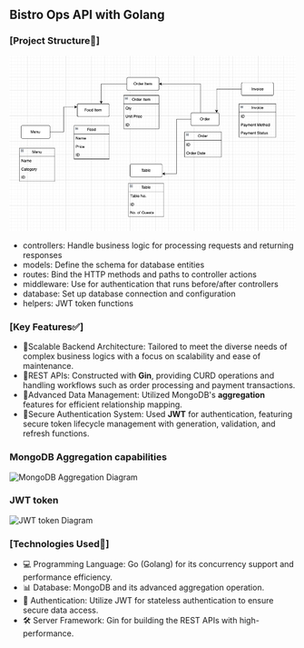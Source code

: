 ## Bistro Ops API with Golang

### [Project Structure📂] 
![Project Structure Diagram](https://github.com/Reneechang17/Backend_project-Restaurant-Management_Golang/blob/main/project-structure/go%20structure.jpg)
- controllers: Handle business logic for processing requests and returning responses
- models: Define the schema for database entities
- routes: Bind the HTTP methods and paths to controller actions
- middleware: Use for authentication that runs before/after controllers
- database: Set up database connection and configuration
- helpers: JWT token functions 

### [Key Features✅]
- 🌟Scalable Backend Architecture: Tailored to meet the diverse needs of complex business logics with a focus on scalability and ease of maintenance.
- 🌟REST APIs: Constructed with **Gin**, providing CURD operations and handling workflows such as order processing and payment transactions.
- 🌟Advanced Data Management: Utilized MongoDB's **aggregation** features for efficient relationship mapping.
- 🌟Secure Authentication System: Used **JWT** for authentication, featuring secure token lifecycle management with generation, validation, and refresh functions.

### MongoDB Aggregation capabilities
![MongoDB Aggregation Diagram](https://github.com/Reneechang17/Bistro-Ops-API/blob/main/static/Aggregation.jpg)

### JWT token 
![JWT token Diagram](https://github.com/Reneechang17/Bistro-Ops-API/blob/main/static/token.jpg)

### [Technologies Used🔧]
- 💻 Programming Language: Go (Golang) for its concurrency support and performance efficiency.
- 📊 Database: MongoDB and its advanced aggregation operation.
- 🔐 Authentication: Utilize JWT for stateless authentication to ensure secure data access.
- 🛠️ Server Framework: Gin for building the REST APIs with high-performance.


